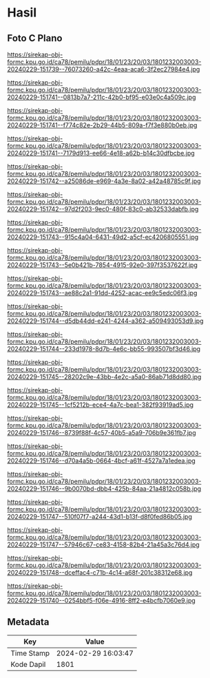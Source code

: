 # Hasil

## Foto C Plano

https://sirekap-obj-formc.kpu.go.id/ca78/pemilu/pdpr/18/01/23/20/03/1801232003003-20240229-151739--76073260-a42c-4eaa-aca6-3f2ec27984e4.jpg

https://sirekap-obj-formc.kpu.go.id/ca78/pemilu/pdpr/18/01/23/20/03/1801232003003-20240229-151741--0813b7a7-211c-42b0-bf95-e03e0c4a509c.jpg

https://sirekap-obj-formc.kpu.go.id/ca78/pemilu/pdpr/18/01/23/20/03/1801232003003-20240229-151741--f774c82e-2b29-44b5-809a-f7f3e880b0eb.jpg

https://sirekap-obj-formc.kpu.go.id/ca78/pemilu/pdpr/18/01/23/20/03/1801232003003-20240229-151741--7179d913-ee66-4e18-a62b-b14c30dfbcbe.jpg

https://sirekap-obj-formc.kpu.go.id/ca78/pemilu/pdpr/18/01/23/20/03/1801232003003-20240229-151742--a25086de-e969-4a3e-8a02-a42a48785c9f.jpg

https://sirekap-obj-formc.kpu.go.id/ca78/pemilu/pdpr/18/01/23/20/03/1801232003003-20240229-151742--97d2f203-9ec0-480f-83c0-ab32533dabfb.jpg

https://sirekap-obj-formc.kpu.go.id/ca78/pemilu/pdpr/18/01/23/20/03/1801232003003-20240229-151743--915c4a04-6431-49d2-a5cf-ec4206805551.jpg

https://sirekap-obj-formc.kpu.go.id/ca78/pemilu/pdpr/18/01/23/20/03/1801232003003-20240229-151743--5e0b421b-7854-4915-92e0-397f3537622f.jpg

https://sirekap-obj-formc.kpu.go.id/ca78/pemilu/pdpr/18/01/23/20/03/1801232003003-20240229-151743--ae88c2a1-91dd-4252-acac-ee9c5edc06f3.jpg

https://sirekap-obj-formc.kpu.go.id/ca78/pemilu/pdpr/18/01/23/20/03/1801232003003-20240229-151744--d5db44dd-e241-4244-a362-a509493053d9.jpg

https://sirekap-obj-formc.kpu.go.id/ca78/pemilu/pdpr/18/01/23/20/03/1801232003003-20240229-151744--233d1978-8d7b-4e6c-bb55-993507bf3d46.jpg

https://sirekap-obj-formc.kpu.go.id/ca78/pemilu/pdpr/18/01/23/20/03/1801232003003-20240229-151745--28202c9e-43bb-4e2c-a5a0-86ab71d8dd80.jpg

https://sirekap-obj-formc.kpu.go.id/ca78/pemilu/pdpr/18/01/23/20/03/1801232003003-20240229-151745--1cf5212b-ece4-4a7c-bea1-382f93919ad5.jpg

https://sirekap-obj-formc.kpu.go.id/ca78/pemilu/pdpr/18/01/23/20/03/1801232003003-20240229-151746--8739f88f-4c57-40b5-a5a9-706b9e361fb7.jpg

https://sirekap-obj-formc.kpu.go.id/ca78/pemilu/pdpr/18/01/23/20/03/1801232003003-20240229-151746--d70a4a5b-0664-4bcf-a61f-4527a7a1edea.jpg

https://sirekap-obj-formc.kpu.go.id/ca78/pemilu/pdpr/18/01/23/20/03/1801232003003-20240229-151746--9b0070bd-dbb4-425b-84aa-21a4812c058b.jpg

https://sirekap-obj-formc.kpu.go.id/ca78/pemilu/pdpr/18/01/23/20/03/1801232003003-20240229-151747--510f07f7-a244-43d1-b13f-d8f0fed86b05.jpg

https://sirekap-obj-formc.kpu.go.id/ca78/pemilu/pdpr/18/01/23/20/03/1801232003003-20240229-151747--57946c67-ce83-4158-82b4-21a45a3c76d4.jpg

https://sirekap-obj-formc.kpu.go.id/ca78/pemilu/pdpr/18/01/23/20/03/1801232003003-20240229-151748--dceffac4-c71b-4c14-a68f-201c38312e68.jpg

https://sirekap-obj-formc.kpu.go.id/ca78/pemilu/pdpr/18/01/23/20/03/1801232003003-20240229-151740--0254bbf5-f06e-4916-8ff2-e4bcfb7060e9.jpg


## Metadata

| Key        | Value               |
| ---------- | ------------------- |
| Time Stamp | 2024-02-29 16:03:47 |
| Kode Dapil | 1801                |



